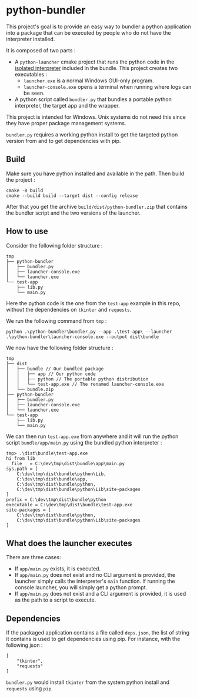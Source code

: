 # python-bundler

This project's goal is to provide an easy way to bundler a python application into a package that can be executed by people who do not have the interpreter installed.

It is composed of two parts :

- A `python-launcher` cmake project that runs the python code in the [isolated interpreter](https://docs.python.org/3/c-api/init_config.html#c.PyConfig.isolated) included in the bundle. This project creates two executables :
  - `launcher.exe` is a normal Windows GUI-only program.
  - `launcher-console.exe` opens a terminal when running where logs can be seen.
- A python script called `bundler.py` that bundles a portable python interpreter, the target app and the wrapper.

This project is intended for Windows. Unix systems do not need this since they have proper package management systems.

`bundler.py` requires a working python install to get the targeted python version from and to get dependencies with pip.

## Build

Make sure you have python installed and available in the path. Then build the project :

    cmake -B build
    cmake --build build --target dist --config release

After that you get the archive `build/dist/python-bundler.zip` that contains the bundler script and the two versions of the launcher.

## How to use

Consider the following folder structure :

    tmp
    ├── python-bundler
    │   ├── bundler.py
    │   ├── launcher-console.exe
    │   └── launcher.exe
    └── test-app
        ├── lib.py
        └── main.py

Here the python code is the one from the `test-app` example in this repo, without the dependencies on `tkinter` and `requests`.

We run the following command from `tmp` :

    python .\python-bundler\bundler.py --app .\test-app\ --launcher .\python-bundler\launcher-console.exe --output dist\bundle

We now have the following folder structure :

    tmp
    ├── dist
    │   ├── bundle // Our bundled package
    │   │   ├── app // Our python code
    │   │   ├── python // The portable python distribution
    │   │   └── test-app.exe // The renamed launcher-console.exe
    │   └── bundle.zip
    ├── python-bundler
    │   ├── bundler.py
    │   ├── launcher-console.exe
    │   └── launcher.exe
    └── test-app
        ├── lib.py
        └── main.py

We can then run `test-app.exe` from anywhere and it will run the python script `bundle/app/main.py` using the bundled python interpreter :

    tmp> .\dist\bundle\test-app.exe
    hi from lib
    __file__ = C:\dev\tmp\dist\bundle\app\main.py
    sys.path = [
        C:\dev\tmp\dist\bundle\python\Lib,
        C:\dev\tmp\dist\bundle\app,
        C:\dev\tmp\dist\bundle\python,
        C:\dev\tmp\dist\bundle\python\Lib\site-packages
    ]
    prefix = C:\dev\tmp\dist\bundle\python
    executable = C:\dev\tmp\dist\bundle\test-app.exe
    site-packages = [
        C:\dev\tmp\dist\bundle\python,
        C:\dev\tmp\dist\bundle\python\Lib\site-packages
    ]

## What does the launcher executes

There are three cases:

- If `app/main.py` exists, it is executed.
- If `app/main.py` does not exist and no CLI argument is provided, the launcher simply calls the interpreter's `main` function. If running the console launcher, you will simply get a python prompt.
- If `app/main.py` does not exist and a CLI argument is provided, it is used as the path to a script to execute.

## Dependencies

If the packaged application contains a file called `deps.json`, the list of string it
contains is used to get dependencies using pip. For instance, with the following json :

    [
        "tkinter",
        "requests"
    ]

`bundler.py` would install `tkinter` from the system python install and `requests` using `pip`.
